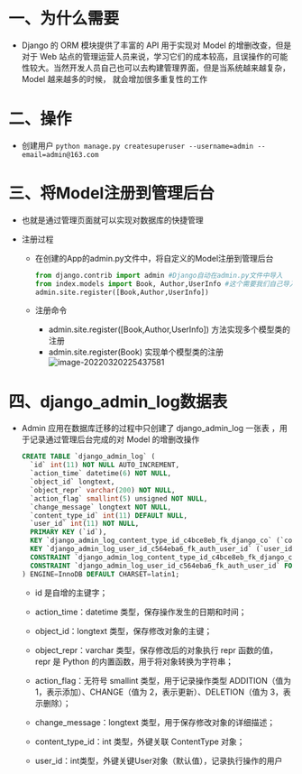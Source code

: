 # 一、为什么需要

- Django 的 ORM 模块提供了丰富的 API 用于实现对 Model 的增删改查，但是对于 Web 站点的管理运营人员来说，学习它们的成本较高，且误操作的可能性较大。当然开发人员自己也可以去构建管理界面，但是当系统越来越复杂，Model 越来越多的时候， 就会增加很多重复性的工作

# 二、操作

- 创建用户 `python manage.py createsuperuser --username=admin --email=admin@163.com`

# 三、将Model注册到管理后台

- 也就是通过管理页面就可以实现对数据库的快捷管理

- 注册过程

  - 在创建的App的admin.py文件中，将自定义的Model注册到管理后台

    ```python
    from django.contrib import admin #Django自动在admin.py文件中导入
    from index.models import Book, Author,UserInfo #这个需要我们自己导入相应的模型类（数据表）
    admin.site.register([Book,Author,UserInfo])
    ```

  - 注册命令

    - admin.site.register([Book,Author,UserInfo]) 方法实现多个模型类的注册
    - admin.site.register(Book) 实现单个模型类的注册![image-20220320225437581](https://gitee.com/yao-cunhao/ssh_picture/raw/master/pict/image-20220320225437581.png)

# 四、django_admin_log数据表

- Admin 应用在数据库迁移的过程中只创建了 django_admin_log 一张表 ，用于记录通过管理后台完成的对 Model 的增删改操作

  ```sql
  CREATE TABLE `django_admin_log` (
    `id` int(11) NOT NULL AUTO_INCREMENT,
    `action_time` datetime(6) NOT NULL,
    `object_id` longtext,
    `object_repr` varchar(200) NOT NULL,
    `action_flag` smallint(5) unsigned NOT NULL,
    `change_message` longtext NOT NULL,
    `content_type_id` int(11) DEFAULT NULL,
    `user_id` int(11) NOT NULL,
    PRIMARY KEY (`id`),
    KEY `django_admin_log_content_type_id_c4bce8eb_fk_django_co` (`content_type_id`),
    KEY `django_admin_log_user_id_c564eba6_fk_auth_user_id` (`user_id`),
    CONSTRAINT `django_admin_log_content_type_id_c4bce8eb_fk_django_co` FOREIGN KEY (`content_type_id`) REFERENCES `django_content_type` (`id`),
    CONSTRAINT `django_admin_log_user_id_c564eba6_fk_auth_user_id` FOREIGN KEY (`user_id`) REFERENCES `auth_user` (`id`)
  ) ENGINE=InnoDB DEFAULT CHARSET=latin1;
  ```

  - id 是自增的主键字；
  - action_time：datetime 类型，保存操作发生的日期和时间；
  - object_id：longtext 类型，保存修改对象的主键；
  - object_repr：varchar 类型，保存修改后的对象执行 repr 函数的值，repr 是 Python 的内置函数，用于将对象转换为字符串；
  - action_flag：无符号 smallint 类型，用于记录操作类型 ADDITION（值为1，表示添加）、CHANGE（值为 2，表示更新）、DELETION（值为 3，表示删除）；
  - change_message：longtext 类型，用于保存修改对象的详细描述；
  - content_type_id：int 类型，外键关联 ContentType 对象；

  - user_id：int类型，外键关键User对象（默认值），记录执行操作的用户